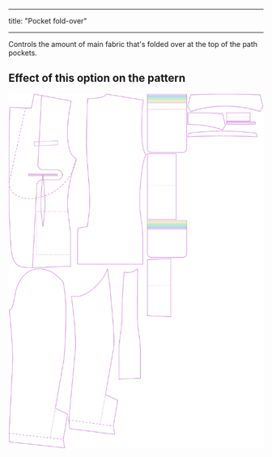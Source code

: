 - - -
title: "Pocket fold-over"
- - -

Controls the amount of main fabric that's folded over at the top of the path pockets.

## Effect of this option on the pattern

![This image shows the effect of this option by superimposing several variants that have a different value for this option](jaeger_pocketfoldover_sample.svg "Effect of this option on the pattern")
